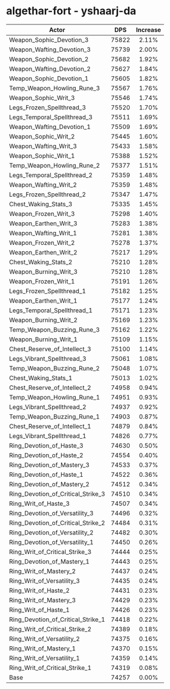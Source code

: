 # algethar-fort - yshaarj-da
| Actor | DPS | Increase |
|---|:---:|:---:|
|Weapon_Sophic_Devotion_3|75822|2.11%|
|Weapon_Wafting_Devotion_3|75739|2.00%|
|Weapon_Sophic_Devotion_2|75682|1.92%|
|Weapon_Wafting_Devotion_2|75627|1.84%|
|Weapon_Sophic_Devotion_1|75605|1.82%|
|Temp_Weapon_Howling_Rune_3|75567|1.76%|
|Weapon_Sophic_Writ_3|75546|1.74%|
|Legs_Frozen_Spellthread_3|75520|1.70%|
|Legs_Temporal_Spellthread_3|75511|1.69%|
|Weapon_Wafting_Devotion_1|75509|1.69%|
|Weapon_Sophic_Writ_2|75445|1.60%|
|Weapon_Wafting_Writ_3|75433|1.58%|
|Weapon_Sophic_Writ_1|75388|1.52%|
|Temp_Weapon_Howling_Rune_2|75377|1.51%|
|Legs_Temporal_Spellthread_2|75359|1.48%|
|Weapon_Wafting_Writ_2|75359|1.48%|
|Legs_Frozen_Spellthread_2|75347|1.47%|
|Chest_Waking_Stats_3|75335|1.45%|
|Weapon_Frozen_Writ_3|75298|1.40%|
|Weapon_Earthen_Writ_3|75283|1.38%|
|Weapon_Wafting_Writ_1|75281|1.38%|
|Weapon_Frozen_Writ_2|75278|1.37%|
|Weapon_Earthen_Writ_2|75217|1.29%|
|Chest_Waking_Stats_2|75210|1.28%|
|Weapon_Burning_Writ_3|75210|1.28%|
|Weapon_Frozen_Writ_1|75191|1.26%|
|Legs_Frozen_Spellthread_1|75182|1.25%|
|Weapon_Earthen_Writ_1|75177|1.24%|
|Legs_Temporal_Spellthread_1|75171|1.23%|
|Weapon_Burning_Writ_2|75169|1.23%|
|Temp_Weapon_Buzzing_Rune_3|75162|1.22%|
|Weapon_Burning_Writ_1|75109|1.15%|
|Chest_Reserve_of_Intellect_3|75100|1.14%|
|Legs_Vibrant_Spellthread_3|75061|1.08%|
|Temp_Weapon_Buzzing_Rune_2|75048|1.07%|
|Chest_Waking_Stats_1|75013|1.02%|
|Chest_Reserve_of_Intellect_2|74958|0.94%|
|Temp_Weapon_Howling_Rune_1|74951|0.93%|
|Legs_Vibrant_Spellthread_2|74937|0.92%|
|Temp_Weapon_Buzzing_Rune_1|74903|0.87%|
|Chest_Reserve_of_Intellect_1|74879|0.84%|
|Legs_Vibrant_Spellthread_1|74826|0.77%|
|Ring_Devotion_of_Haste_3|74630|0.50%|
|Ring_Devotion_of_Haste_2|74554|0.40%|
|Ring_Devotion_of_Mastery_3|74533|0.37%|
|Ring_Devotion_of_Haste_1|74522|0.36%|
|Ring_Devotion_of_Mastery_2|74512|0.34%|
|Ring_Devotion_of_Critical_Strike_3|74510|0.34%|
|Ring_Writ_of_Haste_3|74507|0.34%|
|Ring_Devotion_of_Versatility_3|74496|0.32%|
|Ring_Devotion_of_Critical_Strike_2|74484|0.31%|
|Ring_Devotion_of_Versatility_2|74482|0.30%|
|Ring_Devotion_of_Versatility_1|74450|0.26%|
|Ring_Writ_of_Critical_Strike_3|74444|0.25%|
|Ring_Devotion_of_Mastery_1|74443|0.25%|
|Ring_Writ_of_Mastery_2|74437|0.24%|
|Ring_Writ_of_Versatility_3|74435|0.24%|
|Ring_Writ_of_Haste_2|74431|0.23%|
|Ring_Writ_of_Mastery_3|74429|0.23%|
|Ring_Writ_of_Haste_1|74426|0.23%|
|Ring_Devotion_of_Critical_Strike_1|74418|0.22%|
|Ring_Writ_of_Critical_Strike_2|74389|0.18%|
|Ring_Writ_of_Versatility_2|74375|0.16%|
|Ring_Writ_of_Mastery_1|74370|0.15%|
|Ring_Writ_of_Versatility_1|74359|0.14%|
|Ring_Writ_of_Critical_Strike_1|74319|0.08%|
|Base|74257|0.00%|
